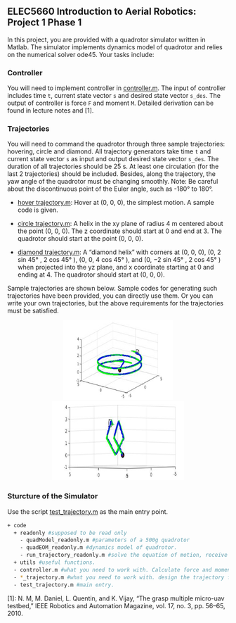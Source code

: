 ## ELEC5660 Introduction to Aerial Robotics: Project 1 Phase 1

In this project, you are provided with a quadrotor simulator written in Matlab.
The simulator implements dynamics model of quadrotor and relies on the numerical solver ode45. Your tasks include:

### Controller
You will need to implement controller in [controller.m](/code/controller.m). The input of controller includes time `t`, current
state vector `s` and desired state vector `s_des`. The output of controller is force `F` and moment `M`. Detailed derivation
can be found in lecture notes and [1].

### Trajectories
You will need to command the quadrotor through three sample trajectories: hovering, circle and diamond. All
trajectory generators take time `t` and current state vector `s` as input and output desired state vector `s_des`. The
duration of all trajectories should be 25 s. At least one circulation (for the last 2 trajectories) should be included.
Besides, along the trajectory, the yaw angle of the quadrotor must be changing smoothly. Note: Be careful about the
discontinuous point of the Euler angle, such as -180&deg; to 180&deg;.


- [hover trajectory.m](/code/hover_trajectory.m): Hover at (0, 0, 0), the simplest motion. A sample code is given.

- [circle trajectory.m](/code/circle_trajectory.m): A helix in the xy plane of radius 4 m centered about the point (0, 0, 0). The z
coordinate should start at 0 and end at 3. The quadrotor should start at the point (0, 0, 0).

- [diamond trajectory.m](/code/diamond_trajectory.m): A “diamond helix” with corners at (0, 0, 0), (0, 2 sin 45&deg; , 2 cos 45&deg; ), (0, 0, 4 cos 45&deg; ),
and (0, −2 sin 45&deg; , 2 cos 45&deg; ) when projected into the yz plane, and x coordinate starting at 0 and ending at 4.
The quadrotor should start at (0, 0, 0).

Sample trajectories are shown below. Sample codes for generating such trajectories have been provided, you can directly use them. Or you can write your own trajectories, but the above requirements for the trajectories must be satisfied.

<p align="center">
  <img src="figure/circle.jpg" width=250 height=180>
  <img src="figure/diamond.jpg" width=300 height=180>
</p>

### Sturcture of the Simulator

Use the script [test_trajectory.m](/code/test_trajectory.m) as the main entry point.

```bash
+ code
  + readonly #supposed to be read only
    - quadModel_readonly.m #parameters of a 500g quadrotor
    - quadEOM_readonly.m #dynamics model of quadrotor.
    - run_trajectory_readonly.m #solve the equation of motion, receive desired trajectory,run your controller, iteratively. visualization is also included.
  + utils #useful functions.
  - controller.m #what you need to work with. Calculate force and moment given current and desired state vector of quadrotor.
  - *_trajectory.m #what you need to work with. design the trajectory for quadrotor given the path. Calculate desired state given current state vector and current time. The file trajectory_generator gives a framework just for reference.
  - test_trajectory.m #main entry.
```

[1]: N. M, M. Daniel, L. Quentin, and K. Vijay, “The grasp multiple micro-uav testbed,” IEEE Robotics and Automation Magazine, vol. 17, no. 3, pp. 56–65, 2010.

